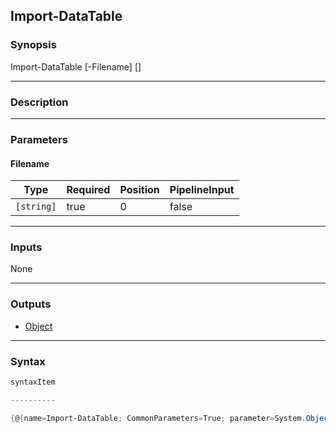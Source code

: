 Import-DataTable
----------------

### Synopsis

Import-DataTable [-Filename] <string> [<CommonParameters>]

---

### Description

---

### Parameters
#### **Filename**

|Type      |Required|Position|PipelineInput|
|----------|--------|--------|-------------|
|`[string]`|true    |0       |false        |

---

### Inputs
None

---

### Outputs
* [Object](https://learn.microsoft.com/en-us/dotnet/api/System.Object)

---

### Syntax
```PowerShell
syntaxItem
```
```PowerShell
----------
```
```PowerShell
{@{name=Import-DataTable; CommonParameters=True; parameter=System.Object[]}}
```

